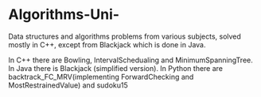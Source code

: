 # Algorithms-Uni-

Data structures and algorithms problems from various subjects, solved mostly in C++, except from Blackjack which is done in Java.

In C++ there are Bowling, IntervalSchedualing and MinimumSpanningTree.
In Java there is Blackjack (simplified version).
In Python there are backtrack_FC_MRV(implementing ForwardChecking and MostRestrainedValue) and sudoku15

